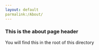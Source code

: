 ```yaml
---
layout: default
parmalink:/About/
---
```


### This is the about page header

You will find this in the root of this directory